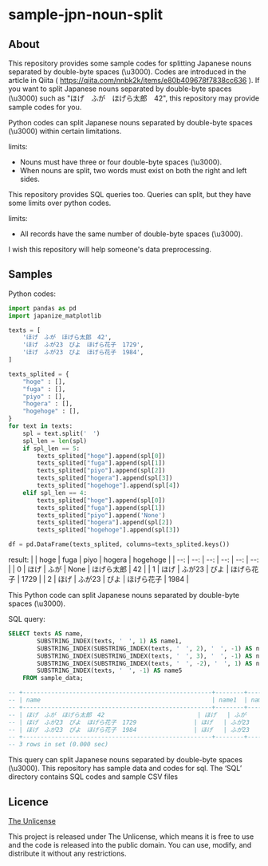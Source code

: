 # sample-jpn-noun-split

## About
This repository provides some sample codes for splitting Japanese nouns separated by double-byte spaces (\u3000).
Codes are introduced in the article in Qiita ( https://qiita.com/nnbk2k/items/e80b409678f7838cc636 ).
If you want to split Japanese nouns separated by double-byte spaces (\u3000) such as "ほげ　ふが　ほげら太郎　42",
this repository may provide sample codes for you.

Python codes can split Japanese nouns separated by double-byte spaces (\u3000) within certain limitations.

limits:
- Nouns must have three or four double-byte spaces (\u3000).
- When nouns are split, two words must exist on both the right and left sides.

This repository provides SQL queries too.
Queries can split, but they have some limits over python codes.

limits:
- All records have the same number of double-byte spaces (\u3000).

I wish this repository will help someone's data preprocessing.

## Samples

Python codes:
```python
import pandas as pd
import japanize_matplotlib

texts = [
    'ほげ　ふが　ほげら太郎　42',
    'ほげ　ふが23　ぴよ　ほげら花子　1729',
    'ほげ　ふが23　ぴよ　ほげら花子　1984',
]

texts_splited = {
    "hoge" : [],
    "fuga" : [],
    "piyo" : [],
    "hogera" : [],
    "hogehoge" : [],
}
for text in texts:
    spl = text.split('　')
    spl_len = len(spl)
    if spl_len == 5:
        texts_splited["hoge"].append(spl[0])
        texts_splited["fuga"].append(spl[1])
        texts_splited["piyo"].append(spl[2])
        texts_splited["hogera"].append(spl[3])
        texts_splited["hogehoge"].append(spl[4])
    elif spl_len == 4:
        texts_splited["hoge"].append(spl[0])
        texts_splited["fuga"].append(spl[1])
        texts_splited["piyo"].append('None')
        texts_splited["hogera"].append(spl[2])
        texts_splited["hogehoge"].append(spl[3])

df = pd.DataFrame(texts_splited, columns=texts_splited.keys())
```

result:
|  | hoge | fuga | piyo | hogera | hogehoge |
| --: | --: | --: | --: | --: | --: |
| 0 | ほげ | ふが | None | ほげら太郎 | 42 |
| 1 | ほげ | ふが23 | ぴよ | ほげら花子 | 1729 |
| 2 | ほげ | ふが23 | ぴよ | ほげら花子 | 1984 |

This Python code can split Japanese nouns separated by double-byte spaces (\u3000).


SQL query:
```sql
SELECT texts AS name,
        SUBSTRING_INDEX(texts, '　', 1) AS name1,
        SUBSTRING_INDEX(SUBSTRING_INDEX(texts, '　', 2), '　', -1) AS name2,
        SUBSTRING_INDEX(SUBSTRING_INDEX(texts, '　', 3), '　', -1) AS name3,
        SUBSTRING_INDEX(SUBSTRING_INDEX(texts, '　', -2), '　', 1) AS name4,
        SUBSTRING_INDEX(texts, '　', -1) AS name5
    FROM sample_data;

-- +-----------------------------------------------------+--------+----------+-----------------+-----------------+-------+
-- | name                                                | name1  | name2    | name3           | name4           | name5 |
-- +-----------------------------------------------------+--------+----------+-----------------+-----------------+-------+
-- | ほげ　ふが　ほげら太郎　42                          | ほげ   | ふが     | ほげら太郎      | ほげら太郎      | 42    |
-- | ほげ　ふが23　ぴよ　ほげら花子　1729                | ほげ   | ふが23   | ぴよ            | ほげら花子      | 1729  |
-- | ほげ　ふが23　ぴよ　ほげら花子　1984                | ほげ   | ふが23   | ぴよ            | ほげら花子      | 1984  |
-- +-----------------------------------------------------+--------+----------+-----------------+-----------------+-------+
-- 3 rows in set (0.000 sec)
```

This query can split Japanese nouns separated by double-byte spaces (\u3000).
This repository has sample data and codes for sql.
The ‘SQL’ directory contains SQL codes and sample CSV files

## Licence
[The Unlicense](https://choosealicense.com/licenses/unlicense/)

This project is released under The Unlicense, 
which means it is free to use and the code is released into the public domain. 
You can use, modify, and distribute it without any restrictions.
